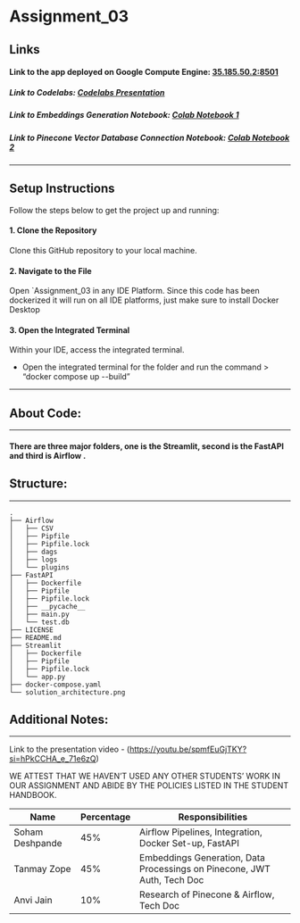 # Assignment_03

## Links

#### Link to the app deployed on Google Compute Engine: [35.185.50.2:8501](http://35.185.50.2:8501)

##### Link to Codelabs: [Codelabs Presentation](https://codelabs-preview.appspot.com/?file_id=1pfzEO4BiOmfMNl1dTbG8PM2S5FmOmJgInkq3Z08EELA#0)

##### Link to Embeddings Generation Notebook: [Colab Notebook 1](https://colab.research.google.com/drive/1xm_wly8FaR08YHIZxt_a7QVNytad0_U1?usp=sharing)

##### Link to Pinecone Vector Database Connection Notebook: [Colab Notebook 2](https://colab.research.google.com/drive/1VSvT8B2XzmdYhKsVpLrBavRlg6MMrRlo?usp=sharing) 
-----------------

## Setup Instructions

Follow the steps below to get the project up and running:

#### 1. Clone the Repository
Clone this GitHub repository to your local machine.

#### 2. Navigate to the File
Open `Assignment_03 in any IDE Platform. Since this code has been dockerized it will run on all IDE platforms, just make sure to install Docker Desktop

#### 3. Open the Integrated Terminal
Within your IDE, access the integrated terminal.
* Open the integrated terminal for the folder and run the command > “docker compose up --build”
-----------------
## About Code:
-----------------
#### There are three major folders, one is the Streamlit, second is the FastAPI and third is Airflow .

## Structure:
-----------------
```
.
├── Airflow
│   ├── CSV
│   ├── Pipfile
│   ├── Pipfile.lock
│   ├── dags
│   ├── logs
│   └── plugins
├── FastAPI
│   ├── Dockerfile
│   ├── Pipfile
│   ├── Pipfile.lock
│   ├── __pycache__
│   ├── main.py
│   └── test.db
├── LICENSE
├── README.md
├── Streamlit
│   ├── Dockerfile
│   ├── Pipfile
│   ├── Pipfile.lock
│   └── app.py
├── docker-compose.yaml
└── solution_architecture.png

```

## Additional Notes:
---------------

Link to the presentation video - (https://youtu.be/spmfEuGjTKY?si=hPkCCHA_e_71e6zQ)

WE ATTEST THAT WE HAVEN’T USED ANY OTHER STUDENTS’ WORK IN OUR ASSIGNMENT AND ABIDE BY THE POLICIES LISTED IN THE STUDENT HANDBOOK.

| Name            | Percentage | Responsibilities                                 |
|-----------------|------------|-------------------------------------------------|
| Soham Deshpande | 45%        | Airflow Pipelines, Integration, Docker Set-up, FastAPI |
| Tanmay Zope     | 45%        | Embeddings Generation, Data Processings on Pinecone, JWT Auth, Tech Doc |
| Anvi Jain       | 10%        | Research of Pinecone & Airflow, Tech Doc |




